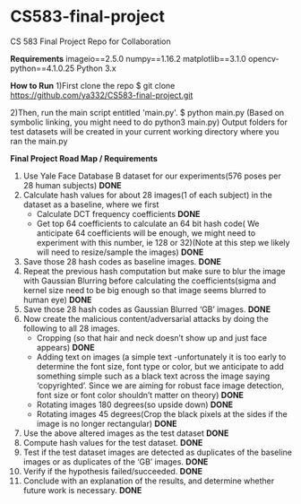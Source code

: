 # CS583-final-project
CS 583 Final Project Repo for Collaboration

**Requirements**
imageio==2.5.0
numpy==1.16.2
matplotlib==3.1.0
opencv-python==4.1.0.25
Python 3.x

**How to Run**
1)First clone the repo
$ git clone https://github.com/ya332/CS583-final-project.git

2)Then, run the main script entitled 'main.py'.
$ python main.py
(Based on symbolic linking, you might need to do python3 main.py)
Output folders for test datasets will be created in your current working directory where you ran the main.py

**Final Project Road Map / Requirements**

1. Use Yale Face Database B dataset for our experiments(576 poses per 28 human subjects) **DONE**
2. Calculate hash values for about 28 images(1 of each subject) in the dataset as a baseline, where we first
	* Calculate DCT frequency coefficients **DONE**
	* Get top 64 coefficients to calculate an 64 bit hash code( We anticipate 64 coefficients will be enough, we might need to experiment with this number, ie 128 or 32)(Note at this step we likely will need to resize/sample the images) **DONE**
3. Save those 28 hash codes as baseline images. **DONE**
4. Repeat the previous hash computation but make sure to blur the image with Gaussian Blurring before calculating the coefficients(sigma and kernel size need to be big enough so that image seems blurred to human eye) **DONE**
5. Save those 28 hash codes as Gaussian Blurred ‘GB’ images. **DONE**
6. Now create the malicious content/adversarial attacks by doing the following to all 28 images.
	* Cropping (so that hair and neck doesn’t show up and just face appears) **DONE**
	* Adding text on images (a simple text -unfortunately it is too early to determine the font size, font type or color, but we anticipate to add something simple such as a black text across the image saying ‘copyrighted’. Since we are aiming for robust face image detection, font size or font color shouldn’t matter on theory) **DONE**
	* Rotating images 180 degrees(so upside down) **DONE**
	* Rotating images 45 degrees(Crop the black pixels at the sides if the image is no longer rectangular) **DONE**
7. Use the above altered images as the test dataset **DONE**
8. Compute hash values for the test dataset. **DONE**
9. Test if the test dataset images are detected as duplicates of the baseline images or as duplicates of the ‘GB’ images. **DONE**
10. Verify if the hypothesis failed/succeeded. **DONE**
11. Conclude with an explanation of the results, and determine whether future work is necessary. **DONE**
